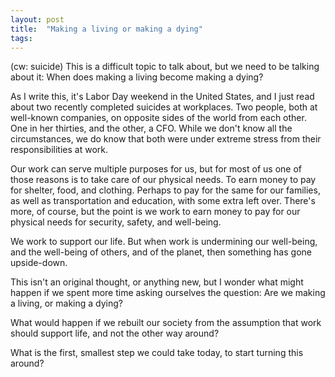 ```yaml
---
layout: post
title:  "Making a living or making a dying"
tags: 
---
```


(cw: suicide)
This is a difficult topic to talk about, but we need to be talking about it: When does making a living become making a dying?

As I write this, it's Labor Day weekend in the United States, and I just read about two recently completed suicides at workplaces. Two people, both at well-known companies, on opposite sides of the world from each other. One in her thirties, and the other, a CFO. While we don't know all the circumstances, we do know that both were under extreme stress from their responsibilities at work.

Our work can serve multiple purposes for us, but for most of us one of those reasons is to take care of our physical needs. To earn money to pay for shelter, food, and clothing. Perhaps to pay for the same for our families, as well as transportation and education, with some extra left over. There's more, of course, but the point is we work to earn money to pay for our physical needs for security, safety, and well-being.

We work to support our life. But when work is undermining our well-being, and the well-being of others, and of the planet, then something has gone upside-down.

This isn't an original thought, or anything new, but I wonder what might happen if we spent more time asking ourselves the question: Are we making a living, or making a dying?

What would happen if we rebuilt our society from the assumption that work should support life, and not the other way around?

What is the first, smallest step we could take today, to start turning this around?